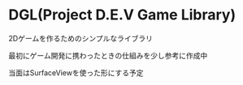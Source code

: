 # DGL(Project D.E.V Game Library)

2Dゲームを作るためのシンプルなライブラリ

最初にゲーム開発に携わったときの仕組みを少し参考に作成中

当面はSurfaceViewを使った形にする予定
